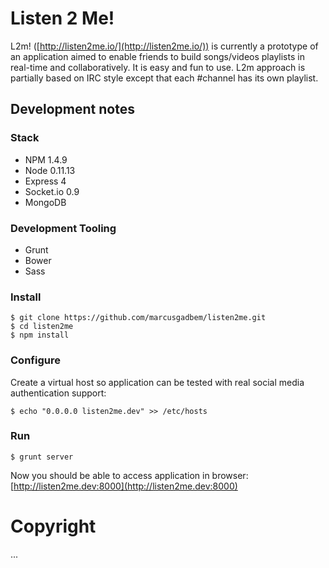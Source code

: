 # Listen 2 Me!

L2m! ([http://listen2me.io/](http://listen2me.io/)) is currently a prototype of an application aimed to enable friends to build songs/videos playlists in real-time and collaboratively.
It is easy and fun to use. L2m approach is partially based on IRC style except that each #channel has its own playlist.

## Development notes

### Stack

- NPM 1.4.9
- Node 0.11.13
- Express 4
- Socket.io 0.9
- MongoDB

### Development Tooling

- Grunt
- Bower
- Sass

### Install

```
$ git clone https://github.com/marcusgadbem/listen2me.git
$ cd listen2me
$ npm install
```

### Configure

Create a virtual host so application can be tested with real social media authentication support:

```
$ echo "0.0.0.0 listen2me.dev" >> /etc/hosts
```

### Run

```
$ grunt server
```
Now you should be able to access application in browser: [http://listen2me.dev:8000](http://listen2me.dev:8000)

# Copyright

...
